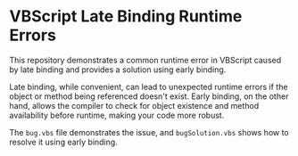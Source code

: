 # VBScript Late Binding Runtime Errors
This repository demonstrates a common runtime error in VBScript caused by late binding and provides a solution using early binding.

Late binding, while convenient, can lead to unexpected runtime errors if the object or method being referenced doesn't exist. Early binding, on the other hand, allows the compiler to check for object existence and method availability before runtime, making your code more robust.

The `bug.vbs` file demonstrates the issue, and `bugSolution.vbs` shows how to resolve it using early binding.